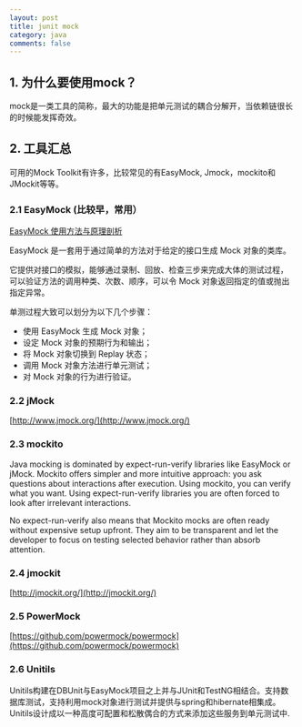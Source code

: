 ```yaml
---
layout: post
title: junit mock
category: java
comments: false
---
```


## 1. 为什么要使用mock？

mock是一类工具的简称，最大的功能是把单元测试的耦合分解开，当依赖链很长的时候能发挥奇效。

## 2. 工具汇总

可用的Mock Toolkit有许多，比较常见的有EasyMock, Jmock，mockito和JMockit等等。

### 2.1 EasyMock (比较早，常用）

[EasyMock 使用方法与原理剖析](https://www.ibm.com/developerworks/cn/opensource/os-cn-easymock/)

EasyMock 是一套用于通过简单的方法对于给定的接口生成 Mock 对象的类库。  

它提供对接口的模拟，能够通过录制、回放、检查三步来完成大体的测试过程， 
可以验证方法的调用种类、次数、顺序，可以令 Mock 对象返回指定的值或抛出指定异常。

单测过程大致可以划分为以下几个步骤： 

- 使用 EasyMock 生成 Mock 对象；
- 设定 Mock 对象的预期行为和输出；
- 将 Mock 对象切换到 Replay 状态；
- 调用 Mock 对象方法进行单元测试；
- 对 Mock 对象的行为进行验证。

### 2.2 jMock

[http://www.jmock.org/](http://www.jmock.org/)

### 2.3 mockito

Java mocking is dominated by expect-run-verify libraries like EasyMock or jMock. Mockito offers simpler and more intuitive approach: you ask questions about interactions after execution. Using mockito, you can verify what you want. Using expect-run-verify libraries you are often forced to look after irrelevant interactions.
 
No expect-run-verify also means that Mockito mocks are often ready without expensive setup upfront. They aim to be transparent and let the developer to focus on testing selected behavior rather than absorb attention.

### 2.4 jmockit

[http://jmockit.org/](http://jmockit.org/)

### 2.5  PowerMock

[https://github.com/powermock/powermock](https://github.com/powermock/powermock)

### 2.6 Unitils 

Unitils构建在DBUnit与EasyMock项目之上并与JUnit和TestNG相结合。支持数据库测试，支持利用mock对象进行测试并提供与spring和hibernate相集成。Unitils设计成以一种高度可配置和松散偶合的方式来添加这些服务到单元测试中.